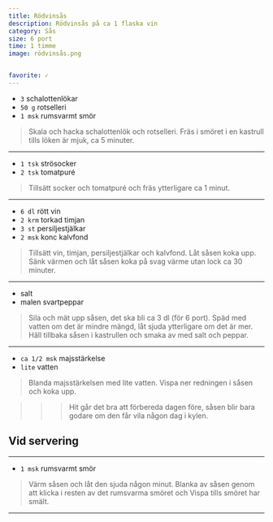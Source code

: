 ```yaml
---
title: Rödvinsås
description: Rödvinsås på ca 1 flaska vin
category: Sås
size: 6 port
time: 1 timme
image: rödvinsås.png


favorite: ✓
---
```



* `3` schalottenlökar
* `50 g` rotselleri
* `1 msk` rumsvarmt smör

> Skala och hacka schalottenlök och rotselleri. 
> Fräs i smöret i en kastrull tills löken är mjuk, ca 5 minuter.

---

* `1 tsk` strösocker
* `2 tsk` tomatpuré

> Tillsätt socker och tomatpuré och fräs ytterligare ca 1 minut.

---

* `6 dl` rött vin
* `2 krm` torkad timjan
* `3 st` persiljestjälkar
* `2 msk` konc kalvfond

> Tillsätt vin, timjan, persiljestjälkar och kalvfond. 
> Låt såsen koka upp. 
> Sänk värmen och låt såsen koka på svag värme utan lock ca 30 minuter.

---

* salt
* malen svartpeppar

> Sila och mät upp såsen, det ska bli ca 3 dl (för 6 port). Späd med vatten om det är mindre mängd, låt sjuda ytterligare om det är mer. 
> Häll tillbaka såsen i kastrullen och smaka av med salt och peppar. 

---

* `ca 1/2 msk` majsstärkelse 
* `lite` vatten
> Blanda majsstärkelsen med lite vatten. 
> Vispa ner redningen i såsen och koka upp. 

>>>Hit går det bra att förbereda dagen före, såsen blir bara godare om den får vila någon dag i kylen.


## Vid servering

--- 

* `1 msk` rumsvarmt smör

> Värm såsen och låt den sjuda någon minut. 
> Blanka av såsen genom att klicka i resten av det rumsvarma smöret och Vispa tills smöret har smält.
---

